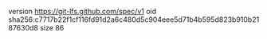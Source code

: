 version https://git-lfs.github.com/spec/v1
oid sha256:c7717b22f1cf116fd91d2a6c480d5c904eee5d71b4b595d823b910b2187630d8
size 86
